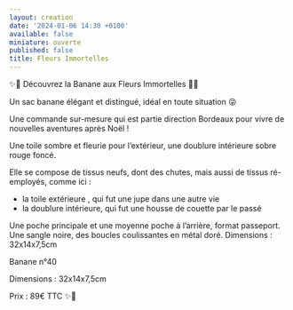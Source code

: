 ```yaml
---
layout: creation
date: '2024-01-06 14:30 +0100'
available: false
miniature: ouverte
published: false
title: Fleurs Immortelles
---
```

✨🥀 Découvrez la Banane aux Fleurs Immortelles 🥀✨

Un sac banane élégant et distingué, idéal en toute situation 😜

Une commande sur-mesure qui est partie direction Bordeaux pour vivre de nouvelles aventures après Noël ! 

Une toile sombre et fleurie pour l’extérieur, une doublure intérieure sobre rouge foncé.

Elle se compose de tissus neufs, dont des chutes, mais aussi de tissus ré-employés, comme ici : 
- la toile extérieure , qui fut une jupe dans une autre vie 
- la doublure intérieure, qui fut une housse de couette par le passé

Une poche principale et une moyenne poche à l’arrière, format passeport.
Une sangle noire, des boucles coulissantes en métal doré.
Dimensions : 32x14x7,5cm

Banane n°40

Dimensions : 32x14x7,5cm

Prix : 89€ TTC 
✨🥀
